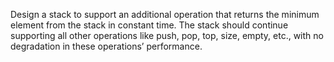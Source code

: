 Design a stack to support an additional operation that returns the minimum element from the stack in constant time.
The stack should continue supporting all other operations like push, pop, top, size, empty, etc., with no degradation in these operations’ performance.